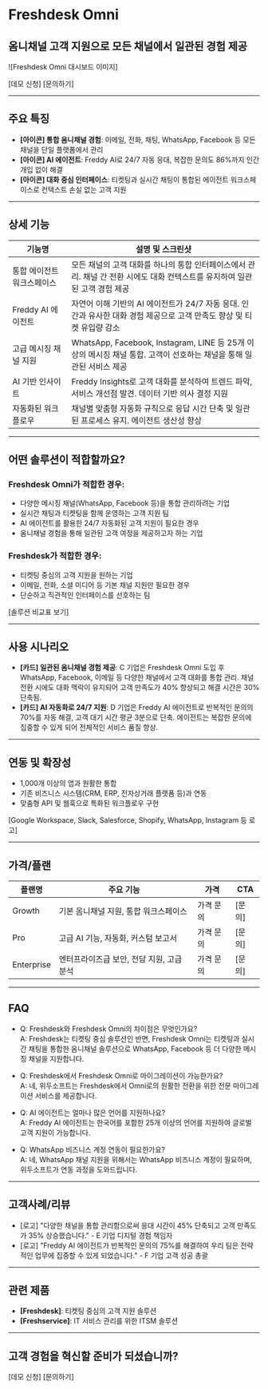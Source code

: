 # Freshdesk Omni  
## 옴니채널 고객 지원으로 모든 채널에서 일관된 경험 제공

![Freshdesk Omni 대시보드 이미지]

[데모 신청] [문의하기]

---

## 주요 특징
- **[아이콘] 통합 옴니채널 경험**: 이메일, 전화, 채팅, WhatsApp, Facebook 등 모든 채널을 단일 플랫폼에서 관리
- **[아이콘] AI 에이전트**: Freddy AI로 24/7 자동 응대, 복잡한 문의도 86%까지 인간 개입 없이 해결
- **[아이콘] 대화 중심 인터페이스**: 티켓팅과 실시간 채팅이 통합된 에이전트 워크스페이스로 컨텍스트 손실 없는 고객 지원

---

## 상세 기능
| 기능명 | 설명 및 스크린샷 |
|-------------|---------------------------|
| 통합 에이전트 워크스페이스 | 모든 채널의 고객 대화를 하나의 통합 인터페이스에서 관리. 채널 간 전환 시에도 대화 컨텍스트를 유지하여 일관된 고객 경험 제공 |
| Freddy AI 에이전트 | 자연어 이해 기반의 AI 에이전트가 24/7 자동 응대. 인간과 유사한 대화 경험 제공으로 고객 만족도 향상 및 티켓 유입량 감소 |
| 고급 메시징 채널 지원 | WhatsApp, Facebook, Instagram, LINE 등 25개 이상의 메시징 채널 통합. 고객이 선호하는 채널을 통해 일관된 서비스 제공 |
| AI 기반 인사이트 | Freddy Insights로 고객 대화를 분석하여 트렌드 파악, 서비스 개선점 발견. 데이터 기반 의사 결정 지원 |
| 자동화된 워크플로우 | 채널별 맞춤형 자동화 규칙으로 응답 시간 단축 및 일관된 프로세스 유지. 에이전트 생산성 향상 |

---

## 어떤 솔루션이 적합할까요?

### Freshdesk Omni가 적합한 경우:
- 다양한 메시징 채널(WhatsApp, Facebook 등)을 통합 관리하려는 기업
- 실시간 채팅과 티켓팅을 함께 운영하는 고객 지원 팀
- AI 에이전트를 활용한 24/7 자동화된 고객 지원이 필요한 경우
- 옴니채널 경험을 통해 일관된 고객 여정을 제공하고자 하는 기업

### Freshdesk가 적합한 경우:
- 티켓팅 중심의 고객 지원을 원하는 기업
- 이메일, 전화, 소셜 미디어 등 기본 채널 지원만 필요한 경우
- 단순하고 직관적인 인터페이스를 선호하는 팀

[솔루션 비교표 보기]

---

## 사용 시나리오
- **[카드] 일관된 옴니채널 경험 제공**: C 기업은 Freshdesk Omni 도입 후 WhatsApp, Facebook, 이메일 등 다양한 채널에서 고객 대화를 통합 관리. 채널 전환 시에도 대화 맥락이 유지되어 고객 만족도가 40% 향상되고 해결 시간은 30% 단축됨.
- **[카드] AI 자동화로 24/7 지원**: D 기업은 Freddy AI 에이전트로 반복적인 문의의 70%를 자동 해결, 고객 대기 시간 평균 3분으로 단축. 에이전트는 복잡한 문의에 집중할 수 있게 되어 전체적인 서비스 품질 향상.

---

## 연동 및 확장성
- 1,000개 이상의 앱과 원활한 통합
- 기존 비즈니스 시스템(CRM, ERP, 전자상거래 플랫폼 등)과 연동
- 맞춤형 API 및 웹훅으로 특화된 워크플로우 구현

[Google Workspace, Slack, Salesforce, Shopify, WhatsApp, Instagram 등 로고]

---

## 가격/플랜
| 플랜명 | 주요 기능 | 가격 | CTA |
|----------|---------|------|-----|
| Growth | 기본 옴니채널 지원, 통합 워크스페이스 | 가격 문의 | [문의] |
| Pro | 고급 AI 기능, 자동화, 커스텀 보고서 | 가격 문의 | [문의] |
| Enterprise | 엔터프라이즈급 보안, 전담 지원, 고급 분석 | 가격 문의 | [문의] |

---

## FAQ
- Q: Freshdesk와 Freshdesk Omni의 차이점은 무엇인가요?  
  A: Freshdesk는 티켓팅 중심 솔루션인 반면, Freshdesk Omni는 티켓팅과 실시간 채팅을 통합한 옴니채널 솔루션으로 WhatsApp, Facebook 등 더 다양한 메시징 채널을 지원합니다.

- Q: Freshdesk에서 Freshdesk Omni로 마이그레이션이 가능한가요?  
  A: 네, 위두소프트는 Freshdesk에서 Omni로의 원활한 전환을 위한 전문 마이그레이션 서비스를 제공합니다.

- Q: AI 에이전트는 얼마나 많은 언어를 지원하나요?  
  A: Freddy AI 에이전트는 한국어를 포함한 25개 이상의 언어를 지원하여 글로벌 고객 지원이 가능합니다.

- Q: WhatsApp 비즈니스 계정 연동이 필요한가요?  
  A: 네, WhatsApp 채널 지원을 위해서는 WhatsApp 비즈니스 계정이 필요하며, 위두소프트가 연동 과정을 도와드립니다.

---

## 고객사례/리뷰
- [로고] "다양한 채널을 통합 관리함으로써 응대 시간이 45% 단축되고 고객 만족도가 35% 상승했습니다." - E 기업 디지털 경험 책임자
- [로고] "Freddy AI 에이전트가 반복적인 문의의 75%를 해결하여 우리 팀은 전략적인 업무에 집중할 수 있게 되었습니다." - F 기업 고객 성공 총괄

---

## 관련 제품
- **[Freshdesk]**: 티켓팅 중심의 고객 지원 솔루션
- **[Freshservice]**: IT 서비스 관리를 위한 ITSM 솔루션

---

## 고객 경험을 혁신할 준비가 되셨습니까?  
[데모 신청] [문의하기]
